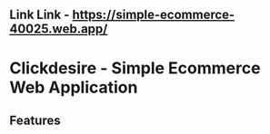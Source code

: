 ## Link Link - https://simple-ecommerce-40025.web.app/
# Clickdesire - Simple Ecommerce Web Application
## Features

